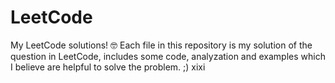 # LeetCode
My LeetCode solutions! 🤓
Each file in this repository is my solution of the question in LeetCode, includes some code, analyzation and examples which I believe are helpful to solve the problem.
;) xixi
